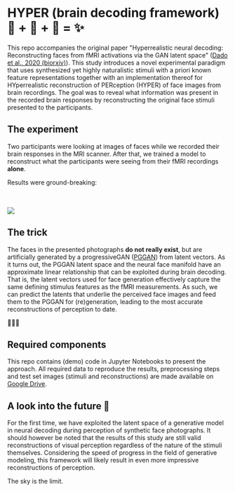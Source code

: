 # HYPER (brain decoding framework) 🧠 + 🤖 + 📖 = ✨ 

This repo accompanies the original paper "Hyperrealistic neural decoding: Reconstructing faces from fMRI activations via the GAN latent space" ([Dado et al., 2020 (biorxiv)](https://www.biorxiv.org/content/10.1101/2020.07.01.168849v3)). This study introduces a novel experimental paradigm that uses synthesized yet highly naturalistic stimuli with a priori known feature representations together with an implementation thereof for HYperrealistic reconstruction of PERception (HYPER) of face images from brain recordings. The goal was to reveal what information was present in the recorded brain responses by reconstructing the original face stimuli presented to the participants.

## The experiment

Two participants were looking at images of faces while we recorded their brain responses in the MRI scanner. After that, we trained a model to reconstruct what the participants were seeing from their fMRI recordings **alone**. 

Results were ground-breaking: 
<br/>
<br/>
<br/>

![](https://github.com/Neural-Coding/HYPER/blob/master/images/small.png)

## The trick

The faces in the presented photographs **do not really exist**, but are artificially generated by a progressiveGAN ([PGGAN](https://github.com/tkarras/progressive_growing_of_gans)) from latent vectors. As it turns out, the PGGAN latent space and the neural face manifold have an approximate linear relationship that can be exploited during brain decoding. That is, the latent vectors used for face generation effectively capture the same defining stimulus features as the fMRI measurements. As such, we can predict the latents that underlie the perceived face images and feed them to the PGGAN for (re)generation, leading to the most accurate reconstructions of perception to date.

🤖🤖🤖



## Required components

This repo contains (demo) code in Jupyter Notebooks to present the approach. All required data to reproduce the results, preprocessing steps and test set images (stimuli and reconstructions) are made available on [Google Drive](https://drive.google.com/drive/u/1/folders/1NEblHtlRFvUyD5CA2sqSVfcGlfJBqw_T).


## A look into the future 🚀

For the first time, we have exploited the latent space of a generative model in neural decoding during perception of synthetic face photographs. It should however be noted that the results of this study are still valid reconstructions of visual perception regardless of the nature of the stimuli themselves. Considering the speed of progress in the field of generative modeling, this framework will likely result in even more impressive reconstructions of perception. 

The sky is the limit.


